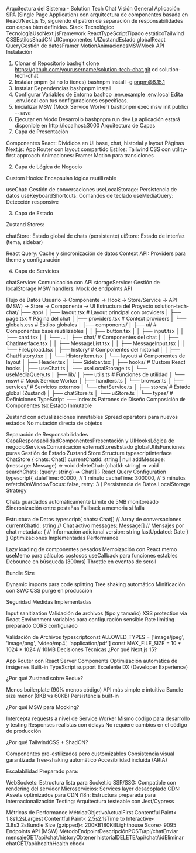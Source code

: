 Arquitectura del Sistema - Solution Tech Chat
Visión General
Aplicación SPA (Single Page Application) con arquitectura de componentes basada en React/Next.js 15, siguiendo el patrón de separación de responsabilidades con capas bien definidas.
Stack Tecnológico
TecnologíaUsoNext.jsFramework ReactTypeScriptTipado estáticoTailwind CSSEstilosShadCN UIComponentes UIZustandEstado globalReact QueryGestión de datosFramer MotionAnimacionesMSWMock API
Instalación
1. Clonar el Repositorio
bashgit clone https://github.com/yourusername/solution-tech-chat.git
cd solution-tech-chat
2. Instalar pnpm (si no lo tienes)
bashnpm install -g pnpm@8.15.1
3. Instalar Dependencias
bashpnpm install
4. Configurar Variables de Entorno
bashcp .env.example .env.local
Edita .env.local con tus configuraciones específicas.
5. Inicializar MSW (Mock Service Worker)
bashpnpm exec msw init public/ --save
6. Ejecutar en Modo Desarrollo
bashpnpm run dev
La aplicación estará disponible en http://localhost:3000
Arquitectura de Capas
1. Capa de Presentación

Componentes React: Divididos en UI base, chat, historial y layout
Páginas Next.js: App Router con layout compartido
Estilos: Tailwind CSS con utility-first approach
Animaciones: Framer Motion para transiciones

2. Capa de Lógica de Negocio

Custom Hooks: Encapsulan lógica reutilizable

useChat: Gestión de conversaciones
useLocalStorage: Persistencia de datos
useKeyboardShortcuts: Comandos de teclado
useMediaQuery: Detección responsive



3. Capa de Estado

Zustand Stores:

chatStore: Estado global de chats (persistente)
uiStore: Estado de interfaz (tema, sidebar)


React Query: Cache y sincronización de datos
Context API: Providers para theme y configuración

4. Capa de Servicios

chatService: Comunicación con API
storageService: Gestión de localStorage
MSW handlers: Mock de endpoints API

Flujo de Datos
Usuario → Componente → Hook → Store/Service → API (MSW) → Store → Componente → UI
Estructura del Proyecto
solution-tech-chat/
├── app/
│   ├── layout.tsx           # Layout principal con providers
│   ├── page.tsx             # Página del chat
│   ├── providers.tsx        # Context providers
│   └── globals.css          # Estilos globales
│
├── components/
│   ├── ui/                  # Componentes base reutilizables
│   │   ├── button.tsx
│   │   ├── input.tsx
│   │   ├── card.tsx
│   │   └── ...
│   ├── chat/                # Componentes del chat
│   │   ├── ChatInterface.tsx
│   │   ├── MessageList.tsx
│   │   ├── MessageInput.tsx
│   │   └── FileUpload.tsx
│   ├── history/             # Componentes del historial
│   │   ├── ChatHistory.tsx
│   │   └── HistoryItem.tsx
│   └── layout/              # Componentes de layout
│       ├── Header.tsx
│       └── Sidebar.tsx
│
├── hooks/                   # Custom React hooks
│   ├── useChat.ts
│   ├── useLocalStorage.ts
│   └── useMediaQuery.ts
│
├── lib/
│   ├── utils.ts            # Funciones de utilidad
│   └── msw/                # Mock Service Worker
│       ├── handlers.ts
│       └── browser.ts
│
├── services/               # Servicios externos
│   └── chatService.ts
│
├── stores/                 # Estado global (Zustand)
│   ├── chatStore.ts
│   └── uiStore.ts
│
└── types/                  # Definiciones TypeScript
    └── index.ts
Patrones de Diseño
Composición de Componentes
tsx<ChatInterface>
  <MessageList>
    <MessageItem />
  </MessageList>
  <MessageInput>
    <FileUpload />
  </MessageInput>
</ChatInterface>
Estado Inmutable

Zustand con actualizaciones inmutables
Spread operators para nuevos estados
No mutación directa de objetos

Separación de Responsabilidades
CapaResponsabilidadComponentesPresentación y UIHooksLógica de negocioServicesComunicación externaStoresEstado globalUtilsFunciones puras
Gestión de Estado
Zustand Store Structure
typescriptinterface ChatStore {
  chats: Chat[]
  currentChatId: string | null
  addMessage: (message: Message) => void
  deleteChat: (chatId: string) => void
  searchChats: (query: string) => Chat[]
}
React Query Configuration
typescript{
  staleTime: 60000,              // 1 minuto
  cacheTime: 300000,             // 5 minutos
  refetchOnWindowFocus: false,
  retry: 3
}
Persistencia de Datos
LocalStorage Strategy

Chats guardados automáticamente
Límite de 5MB monitoreado
Sincronización entre pestañas
Fallback a memoria si falla

Estructura de Datos
typescript{
  chats: Chat[]           // Array de conversaciones
  currentChatId: string   // Chat activo
  messages: Message[]     // Mensajes por chat
  metadata: {             // Información adicional
    version: string
    lastUpdated: Date
  }
}
Optimizaciones Implementadas
Performance

Lazy loading de componentes pesados
Memoización con React.memo
useMemo para cálculos costosos
useCallback para funciones estables
Debounce en búsqueda (300ms)
Throttle en eventos de scroll

Bundle Size

Dynamic imports para code splitting
Tree shaking automático
Minificación con SWC
CSS purge en producción

Seguridad
Medidas Implementadas

Input sanitization
Validación de archivos (tipo y tamaño)
XSS protection vía React
Environment variables para configuración sensible
Rate limiting preparado
CORS configurado

Validación de Archivos
typescriptconst ALLOWED_TYPES = ['image/jpeg', 'image/png', 'video/mp4', 'application/pdf']
const MAX_FILE_SIZE = 10 * 1024 * 1024 // 10MB
Decisiones Técnicas
¿Por qué Next.js 15?

App Router con React Server Components
Optimización automática de imágenes
Built-in TypeScript support
Excelente DX (Developer Experience)

¿Por qué Zustand sobre Redux?

Menos boilerplate (90% menos código)
API más simple e intuitiva
Bundle size menor (8KB vs 60KB)
Persistencia built-in

¿Por qué MSW para Mocking?

Intercepta requests a nivel de Service Worker
Mismo código para desarrollo y testing
Responses realistas con delays
No requiere cambios en el código de producción

¿Por qué TailwindCSS + ShadCN?

Componentes pre-estilizados pero customizables
Consistencia visual garantizada
Tree-shaking automático
Accesibilidad incluida (ARIA)

Escalabilidad
Preparado para:

WebSockets: Estructura lista para Socket.io
SSR/SSG: Compatible con rendering del servidor
Microservicios: Services layer desacoplado
CDN: Assets optimizados para CDN
i18n: Estructura preparada para internacionalización
Testing: Arquitectura testeable con Jest/Cypress

Métricas de Performance
MétricaObjetivoActualFirst Contentful Paint< 1.8s1.2sLargest Contentful Paint< 2.5s2.1sTime to Interactive< 3.8s3.2sBundle Size (gzipped)< 200KB180KBLighthouse Score> 9095
Endpoints API (MSW)
MétodoEndpointDescripciónPOST/api/chatEnviar mensajeGET/api/chat/historyObtener historialDELETE/api/chat/:idEliminar chatGET/api/healthHealth check

